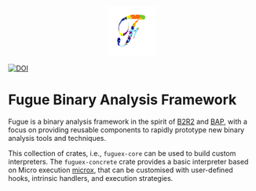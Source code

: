 <p align="center">
  <img alt="Fugue logo" src="https://raw.githubusercontent.com/fugue-re/fugue-core/master/data/fugue-logo-border-t.png" width="20%">
</p>



[![DOI](https://zenodo.org/badge/386729787.svg)](https://zenodo.org/badge/latestdoi/386729787)


# Fugue Binary Analysis Framework

Fugue is a binary analysis framework in the spirit of [B2R2] and [BAP], with
a focus on providing reusable components to rapidly prototype new binary
analysis tools and techniques.

This collection of crates, i.e., `fuguex-core` can be used to build
custom interpreters. The `fuguex-concrete` crate provides a basic interpreter
based on Micro execution [microx], that can be customised with user-defined
hooks, intrinsic handlers, and execution strategies.

[BAP]: https://github.com/BinaryAnalysisPlatform/bap/
[B2R2]: https://github.com/B2R2-org/B2R2
[microx]: https://patricegodefroid.github.io/public_psfiles/icse2014.pdf
